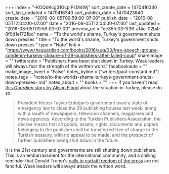 +++
index = "-KOQdKcg31GcplPsM4Wj"
sort_create_date = 1470416340
sort_last_updated = 1470416340
sort_publish_date = 1470423840
create_date = "2016-08-05T09:59:00-07:00"
publish_date = "2016-08-05T12:04:00-07:00"
date = "2016-08-05T12:04:00-07:00"
last_updated = "2016-08-05T09:59:00-07:00"
preview_url = "de35fe03-1f36-a14e-02b4-8f0d1e1721bd"
name = "To the world's shame, Turkey's government shuts down presses "
title = "To the world's shame, Turkey's government shuts down presses "
type = "Note"
link = "https://www.theguardian.com/books/2016/aug/03/free-speech-groups-condemn-turkeys-closure-of-29-publishers-after-failed-coup"
shareimage = ""
twitterauto = "Publishers have been shut down in Turkey. Weak leaders will always fear the strength of the written word."
facebookauto = ""
make_image_tweet = "False"
notes_byline = ["writers/paul-constant.md"]
notes_tags = "notes/to-the-worlds-shame-turkeys-government-shuts-down-presses-.md"
notes_about = ""
books = ""
+++
If you haven't read [this *Guardian* story by Alison Flood](https://www.theguardian.com/books/2016/aug/03/free-speech-groups-condemn-turkeys-closure-of-29-publishers-after-failed-coup) about the situation in Turkey, please do so:

<blockquote>President Recep Tayyip Erdoğan’s government used a state of emergency law to close the 29 publishing houses last week, along with a swath of newspapers, television channels, magazines and news agencies. According to the Turkish Publishers Association, the decree means that all goods, assets, rights, documents and papers belonging to the publishers will be transferred free of charge to the Turkish treasury, with no appeal to be made, and the prospect of further publishers being shut down in the future.</blockquote>

It is the 21st century and governments are still shutting down publishers. This is an embarrassment for the international community, and a chilling reminder that Donald Trump's [calls to curtail freedom of the press](http://www.slate.com/articles/news_and_politics/interrogation/2016/03/donald_trump_vs_the_media_how_he_could_curtail_freedom_of_the_press_as_president.html) are not fanciful. Weak leaders will always attack the written word.